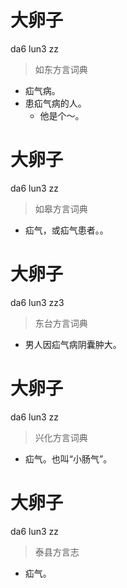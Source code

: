 # 大卵子
da6 lun3 zz
> 如东方言词典
- 疝气病。
- 患疝气病的人。
  - 他是个～。

# 大卵子
da6 lun3 zz
> 如皋方言词典
- 疝气，或疝气患者。。

# 大卵子
da6 lun3 zz3
> 东台方言词典
- 男人因疝气病阴囊肿大。

# 大卵子
da6 lun3 zz
> 兴化方言词典
- 疝气。也叫“小肠气”。

# 大卵子
da6 lun3 zz
> 泰县方言志
- 疝气。
